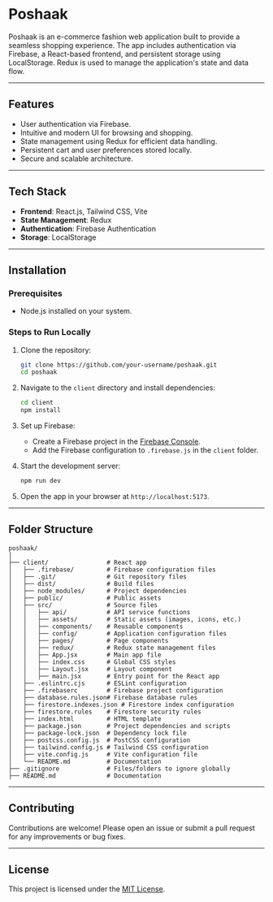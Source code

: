 # Poshaak

Poshaak is an e-commerce fashion web application built to provide a seamless shopping experience. The app includes authentication via Firebase, a React-based frontend, and persistent storage using LocalStorage. Redux is used to manage the application's state and data flow.

---

## Features

- User authentication via Firebase.
- Intuitive and modern UI for browsing and shopping.
- State management using Redux for efficient data handling.
- Persistent cart and user preferences stored locally.
- Secure and scalable architecture.

---

## Tech Stack

- **Frontend**: React.js, Tailwind CSS, Vite
- **State Management**: Redux
- **Authentication**: Firebase Authentication
- **Storage**: LocalStorage

---

## Installation

### Prerequisites

- Node.js installed on your system.

### Steps to Run Locally

1. Clone the repository:

   ```bash
   git clone https://github.com/your-username/poshaak.git
   cd poshaak
   ```

2. Navigate to the `client` directory and install dependencies:

   ```bash
   cd client
   npm install
   ```

3. Set up Firebase:

   - Create a Firebase project in the [Firebase Console](https://console.firebase.google.com/).
   - Add the Firebase configuration to `.firebase.js` in the `client` folder.

4. Start the development server:

   ```bash
   npm run dev
   ```

5. Open the app in your browser at `http://localhost:5173`.

---

## Folder Structure

```plaintext
poshaak/
│
├── client/                # React app
│   ├── .firebase/         # Firebase configuration files
│   ├── .git/              # Git repository files
│   ├── dist/              # Build files
│   ├── node_modules/      # Project dependencies
│   ├── public/            # Public assets
│   ├── src/               # Source files
│   │   ├── api/           # API service functions
│   │   ├── assets/        # Static assets (images, icons, etc.)
│   │   ├── components/    # Reusable components
│   │   ├── config/        # Application configuration files
│   │   ├── pages/         # Page components
│   │   ├── redux/         # Redux state management files
│   │   ├── App.jsx        # Main app file
│   │   ├── index.css      # Global CSS styles
│   │   ├── Layout.jsx     # Layout component
│   │   ├── main.jsx       # Entry point for the React app
│   ├── .eslintrc.cjs      # ESLint configuration
│   ├── .firebaserc        # Firebase project configuration
│   ├── database.rules.json# Firebase database rules
│   ├── firestore.indexes.json # Firestore index configuration
│   ├── firestore.rules    # Firestore security rules
│   ├── index.html         # HTML template
│   ├── package.json       # Project dependencies and scripts
│   ├── package-lock.json  # Dependency lock file
│   ├── postcss.config.js  # PostCSS configuration
│   ├── tailwind.config.js # Tailwind CSS configuration
│   ├── vite.config.js     # Vite configuration file
│   └── README.md          # Documentation
├── .gitignore             # Files/folders to ignore globally
├── README.md              # Documentation
```

---

## Contributing

Contributions are welcome! Please open an issue or submit a pull request for any improvements or bug fixes.

---

## License

This project is licensed under the [MIT License](https://github.com/SarJ2004/Poshaak/blob/main/LICENSE).
